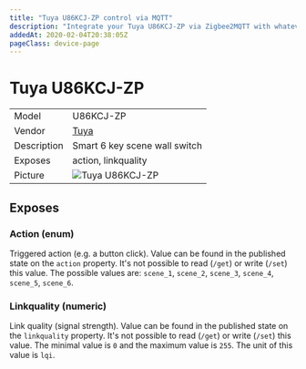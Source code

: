 ```yaml
---
title: "Tuya U86KCJ-ZP control via MQTT"
description: "Integrate your Tuya U86KCJ-ZP via Zigbee2MQTT with whatever smart home infrastructure you are using without the vendor's bridge or gateway."
addedAt: 2020-02-04T20:38:05Z
pageClass: device-page
---
```


<!-- !!!! -->
<!-- ATTENTION: This file is auto-generated through docgen! -->
<!-- You can only edit the "Notes"-Section between the two comment lines "Notes BEGIN" and "Notes END". -->
<!-- Do not use h1 or h2 heading within "## Notes"-Section. -->
<!-- !!!! -->

# Tuya U86KCJ-ZP

|     |     |
|-----|-----|
| Model | U86KCJ-ZP  |
| Vendor  | [Tuya](/supported-devices/#v=Tuya)  |
| Description | Smart 6 key scene wall switch |
| Exposes | action, linkquality |
| Picture | ![Tuya U86KCJ-ZP](https://www.zigbee2mqtt.io/images/devices/U86KCJ-ZP.png) |


<!-- Notes BEGIN: You can edit here. Add "## Notes" headline if not already present. -->


<!-- Notes END: Do not edit below this line -->




## Exposes

### Action (enum)
Triggered action (e.g. a button click).
Value can be found in the published state on the `action` property.
It's not possible to read (`/get`) or write (`/set`) this value.
The possible values are: `scene_1`, `scene_2`, `scene_3`, `scene_4`, `scene_5`, `scene_6`.

### Linkquality (numeric)
Link quality (signal strength).
Value can be found in the published state on the `linkquality` property.
It's not possible to read (`/get`) or write (`/set`) this value.
The minimal value is `0` and the maximum value is `255`.
The unit of this value is `lqi`.

